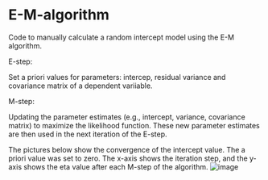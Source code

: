# E-M-algorithm
Code to manually calculate a random intercept model using the E-M algorithm.


E-step:

Set a priori values for parameters: intercep, residual variance and covariance matrix of a dependent variiable.

M-step:

Updating the parameter estimates (e.g., intercept, variance, covariance matrix) to maximize the likelihood function.
These new parameter estimates are then used in the next iteration of the E-step.



The pictures below show the convergence of the intercept value. The a priori value was set to zero. 
The x-axis shows the iteration step, and the y-axis shows the eta value after each M-step of the algorithm.
![image](https://github.com/user-attachments/assets/3fe551e8-baa7-4756-9e8a-e5a5225bc5d9)

